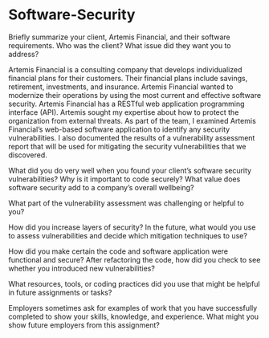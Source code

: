 # Software-Security

Briefly summarize your client, Artemis Financial, and their software requirements. Who was the client? What issue did they want you to address?
    
   Artemis Financial is a consulting company that develops individualized financial plans for their customers. Their financial plans include savings, retirement, investments, and insurance. Artemis Financial wanted to modernize their operations by using the most current and effective software security. Artemis Financial has a RESTful web application programming interface (API). Artemis sought my expertise about how to protect the organization from external threats. As part of the team, I examined Artemis Financial’s web-based software application to identify any security vulnerabilities. I also documented the results of a vulnerability assessment report that will be used for mitigating the security vulnerabilities that we discovered.

What did you do very well when you found your client’s software security vulnerabilities? Why is it important to code securely? What value does software security add to a company’s overall wellbeing?


What part of the vulnerability assessment was challenging or helpful to you?


How did you increase layers of security? In the future, what would you use to assess vulnerabilities and decide which mitigation techniques to use?


How did you make certain the code and software application were functional and secure? After refactoring the code, how did you check to see whether you introduced new vulnerabilities?


What resources, tools, or coding practices did you use that might be helpful in future assignments or tasks?


Employers sometimes ask for examples of work that you have successfully completed to show your skills, knowledge, and experience. What might you show future employers from this assignment?
